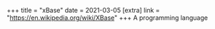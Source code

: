 +++
title = "xBase"
date = 2021-03-05
[extra]
link = "https://en.wikipedia.org/wiki/XBase"
+++
A programming language

